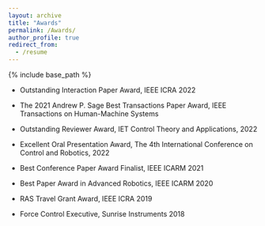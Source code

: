 ```yaml
---
layout: archive
title: "Awards"
permalink: /Awards/
author_profile: true
redirect_from:
  - /resume
---
```


{% include base_path %}




* Outstanding Interaction Paper Award, IEEE ICRA 2022
 
* The 2021 Andrew P. Sage Best Transactions Paper Award, IEEE Transactions on Human-Machine Systems

* Outstanding Reviewer Award, IET Control Theory and Applications, 2022

* Excellent Oral Presentation Award, The 4th International Conference on Control and Robotics, 2022
 
* Best Conference Paper Award Finalist, IEEE ICARM 2021
 
* Best Paper Award in Advanced Robotics, IEEE ICARM 2020
 
* RAS Travel Grant Award, IEEE ICRA 2019
 
* Force Control Executive, Sunrise Instruments 2018
